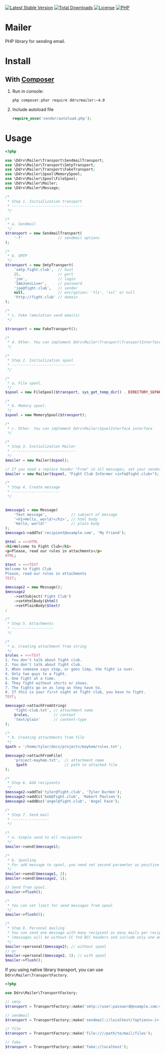 [![Latest Stable Version](https://img.shields.io/packagist/v/ddrv/mailer.svg?style=flat-square)](https://packagist.org/packages/ddrv/mailer)
[![Total Downloads](https://img.shields.io/packagist/dt/ddrv/mailer.svg?style=flat-square)](https://packagist.org/packages/ddrv/mailer/stats)
[![License](https://img.shields.io/packagist/l/ddrv/mailer.svg?style=flat-square)](https://github.com/ddrv/mailer/blob/master/LICENSE)
[![PHP](https://img.shields.io/packagist/php-v/ddrv/mailer.svg?style=flat-square)](https://php.net)


# Mailer
PHP library for sending email.

# Install
## With [Composer](https://getcomposer.org/)
1. Run in console:
    ```text
    php composer.phar require ddrv/mailer:~4.0
    ```
1. Include autoload file
    ```php
    require_once('vendor/autoload.php');
    ```


# Usage

```php
<?php

use \Ddrv\Mailer\Transport\SendmailTransport;
use \Ddrv\Mailer\Transport\SmtpTransport;
use \Ddrv\Mailer\Transport\FakeTransport;
use \Ddrv\Mailer\Spool\MemorySpool;
use \Ddrv\Mailer\Spool\FileSpool;
use \Ddrv\Mailer\Mailer;
use \Ddrv\Mailer\Message;

/*
 * Step 1. Initialization transport
 * --------------------------------
 */

/*
 * a. Sendmail
 */
$transport = new SendmailTransport(
    '-f'                // sendmail options
);

/*
 * b. SMTP
 */
$transport = new SmtpTransport(
    'smtp.fight.club',  // host
    25,                 // port
    'joe',              // login
    'IAmJoesLiver',     // password
    'joe@fight.club',   // sender
    null,               // encryption: 'tls', 'ssl' or null
    'http://fight.club' // domain
);

/*
 * c. Fake (emulation send emails)
 */

$transport = new FakeTransport();

/*
 * d. Other. You can implement Ddrv\Mailer\Transport\TransportInterface interface 
 */

/*
 * Step 2. Initialization spool
 * -----------------------------
 */

/*
 * a. File spool. 
 */
$spool = new FileSpool($transport, sys_get_temp_dir() . DIRECTORY_SEPARATOR . 'mail');

/*
 * b. Memory spool. 
 */
$spool = new MemorySpool($transport);

/*
 * c. Other. You can implement Ddrv\Mailer\SpoolInterface interface 
 */

/*
 * Step 3. Initialization Mailer
 * -----------------------------
 */
$mailer = new Mailer($spool);

// If you need a replace header "From" in all messages, set your sender in second parameter 
$mailer = new Mailer($spool, "Fight Club Informer <info@fight.club>");

/*
 * Step 4. Create message
 * ----------------------
 */
 

$message1 = new Message(
    'Test message',           // subject of message
    '<h1>Hello, world!</h1>', // html body
    'Hello, world!'           // plain body
);
$message1->addTo('recipient@example.com', 'My Friend');

$html = <<<HTML
<h1>Welcome to Fight Club</h1>
<p>Please, read our rules in attachments</p>
HTML;

$text = <<<TEXT
Welcome to Fight Club
Please, read our rules in attachments
TEXT;

$message2 = new Message();
$message2
    ->setSubject('Fight Club')
    ->setHtmlBody($html)
    ->setPlainBody($text)
;

/*
 * Step 5. Attachments
 * -------------------
 */

/*
 * a. Creating attachment from string
 */
$rules = <<<TEXT
1. You don't talk about fight club.
2. You don't talk about fight club.
3. When someone says stop, or goes limp, the fight is over.
4. Only two guys to a fight.
5. One fight at a time.
6. They fight without shirts or shoes.
7. The fights go on as long as they have to.
8. If this is your first night at fight club, you have to fight.
TEXT;

$message2->attachFromString(
    'fight-club.txt', // attachment name
    $rules,           // content
    'text/plain'      // content-type
);

/*
 * b. Creating attachments from file
 */
$path = '/home/tyler/docs/projects/mayhem/rules.txt';

$message2->attachFromFile(
    'project-mayhem.txt',  // attachment name
     $path                 // path to attached file
);

/*
 * Step 6. Add recipients
 */
$message2->addTo('tyler@fight.club', 'Tyler Durden');
$message2->addCc('bob@fight.club', 'Robert Paulson');
$message2->addBcc('angel@fight.club', 'Angel Face');

/*
 * Step 7. Send mail
 * -----------------
 */

/*
 * a. Simple send to all recipients
 */
$mailer->send($message1);

/*
 * b. Spooling
 * For add message to spool, you need set second parameter as positive integer
 */
$mailer->send($message1, 2);
$mailer->send($message2, 1);

// Send from spool.
$mailer->flush();

/*
 * You can set limit for send messages from spool
 */
$mailer->flush(5);

/*
 * Step 8. Personal mailing
 * You can send one message with many recipient as many mails per recipient 
 * (messages will be without CC fnd BCC headers and include only one email on To header).
 */
$mailer->personal($message2); // without spool
// or
$mailer->personal($message2, 1); // with spool
$mailer->flush();

```

If you using native library transport, you can use `Ddrv\Mailer\TransportFactory`.

```php
<?php

use Ddrv\Mailer\TransportFactory;

// smtp
$transport = TransportFactory::make('smtp://user:password@example.com:465/?encryption=tls&domain=example.com&sender=user%40exapmle.com');

// sendmail
$transport = TransportFactory::make('sendmail://localhost/?options=-i+-r+user%40example.com');

// file
$transport = TransportFactory::make('file:////path/to/mail/files');

// fake
$transport = TransportFactory::make('fake://localhost');

```